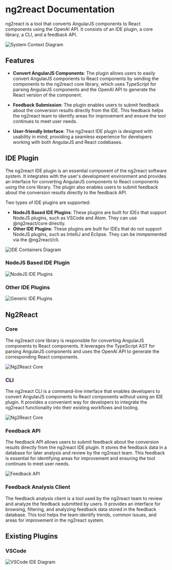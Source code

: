 # ng2react Documentation

ng2react is a tool that converts AngularJS components to React components using the OpenAI API. It consists of an IDE plugin, a core library, a CLI, and a feedback API.

![System Context Diagram](./diagrams/structurizr-1-SystemContext.png)

## Features
- **Convert AngularJS Components**: The plugin allows users to easily convert AngularJS components to React components by sending the components to the ng2react core library, which uses TypeScript for parsing AngularJS components and the OpenAI API to generate the React version of the component.

- **Feedback Submission**: The plugin enables users to submit feedback about the conversion results directly from the IDE. This feedback helps the ng2react team to identify areas for improvement and ensure the tool continues to meet user needs.

- **User-friendly Interface**: The ng2react IDE plugin is designed with usability in mind, providing a seamless experience for developers working with both AngularJS and React codebases.

## IDE Plugin

The ng2react IDE plugin is an essential component of the ng2react software system. It integrates with the user's development environment and provides an interface for converting AngularJS components to React components using the core library. The plugin also enables users to submit feedback about the conversion results directly to the feedback API.

Two types of IDE plugins are supported:
* **NodeJS Based IDE Plugins**: These plugins are built for IDEs that support NodeJS plugins, such as VSCode and Atom. They can use @ng2react/core directly.
* **Other IDE Plugins**: These plugins are built for IDEs that do not support NodeJS plugins, such as IntelliJ and Eclipse. They can be immpemented via the @ng2react/cli.


![IDE Containers Diagram](./diagrams/structurizr-1-IDE_Containers.png)

### NodeJS Based IDE Plugin
![NodeJS IDE Plugins](./diagrams/structurizr-1-NodeJS_IDE_Plugins.png)

### Other IDE Plugins
![Generic IDE Plugins](./diagrams/structurizr-1-Generic_IDE_Plugins.png)

## Ng2React
### Core

The ng2react core library is responsible for converting AngularJS components to React components. It leverages the TypeScript AST for parsing AngularJS components and uses the OpenAI API to generate the corresponding React components.


![Ng2React Core](./diagrams/structurizr-1-Ng2React_Core.png)

### CLI

The ng2react CLI is a command-line interface that enables developers to convert AngularJS components to React components without using an IDE plugin. It provides a convenient way for developers to integrate the ng2react functionality into their existing workflows and tooling.

![Ng2React Core](./diagrams/structurizr-1-Ng2React_CLI.png)

### Feedback API

The feedback API allows users to submit feedback about the conversion results directly from the ng2react IDE plugin. It stores the feedback data in a database for later analysis and review by the ng2react team. This feedback is essential for identifying areas for improvement and ensuring the tool continues to meet user needs.

![Feedback API](./diagrams/structurizr-1-Feedback_API.png)

### Feedback Analysis Client

The feedback analysis client is a tool used by the ng2react team to review and analyze the feedback submitted by users. It provides an interface for browsing, filtering, and analyzing feedback data stored in the feedback database. This tool helps the team identify trends, common issues, and areas for improvement in the ng2react system.

## Existing Plugins
### VSCode
![VSCode IDE Diagram](./diagrams/structurizr-1-IDE_Containers_VSCode.png)
